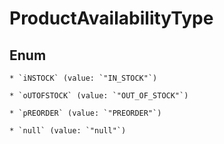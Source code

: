 
# ProductAvailabilityType

## Enum


    * `iNSTOCK` (value: `"IN_STOCK"`)

    * `oUTOFSTOCK` (value: `"OUT_OF_STOCK"`)

    * `pREORDER` (value: `"PREORDER"`)

    * `null` (value: `"null"`)



